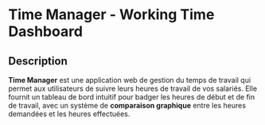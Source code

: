 
# Time Manager - Working Time Dashboard

## Description

**Time Manager** est une application web de gestion du temps de travail qui permet aux utilisateurs de suivre leurs heures de travail de vos salariés. Elle fournit un tableau de bord intuitif pour badger les heures de début et de fin de travail, avec un système de **comparaison graphique** entre les heures demandées et les heures effectuées.
